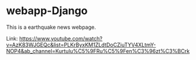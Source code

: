 # webapp-Django
This is a earthquake news webpage.  

Link:
https://www.youtube.com/watch?v=AzK83WJGEQc&list=PLKrByxKM1ZLdtDoCZiuTYV4XLtmY-NOP4&ab_channel=Kurtulu%C5%9FRu%C5%9Fen%C3%96zt%C3%BCrk
